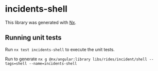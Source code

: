 # incidents-shell

This library was generated with [Nx](https://nx.dev).

## Running unit tests

Run `nx test incidents-shell` to execute the unit tests.

Run to generate `nx g @nx/angular:library libs/rides/incident/shell --tags=shell --name=incidents-shell`
